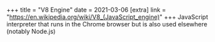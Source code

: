 +++
title = "V8 Engine"
date = 2021-03-06
[extra]
link = "https://en.wikipedia.org/wiki/V8_(JavaScript_engine)"
+++
JavaScript interpreter that runs in the Chrome browser but is also used elsewhere (notably Node.js)

